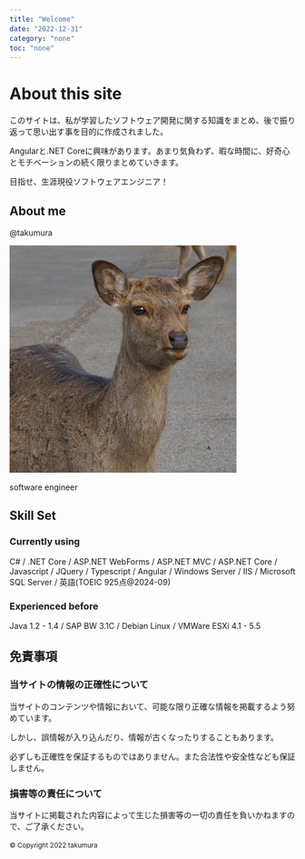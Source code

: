 ```yaml
---
title: "Welcome"
date: "2022-12-31"
category: "none"
toc: "none"
---
```


# About this site

このサイトは、私が学習したソフトウェア開発に関する知識をまとめ、後で振り返って思い出す事を目的に作成されました。

Angularと.NET Coreに興味があります。あまり気負わず、暇な時間に、好奇心とモチベーションの続く限りまとめていきます。

目指せ、生涯現役ソフトウェアエンジニア！

## About me

  <div class="about-me">
    <p>@takumura</p>
    <img class="avatar" src="assets/images/profile_20140615.jpg" />
    <p>software engineer</p>
  </div>

## Skill Set

### Currently using

C# / .NET Core / ASP.NET WebForms / ASP.NET MVC / ASP.NET Core / Javascript / JQuery / Typescript / Angular / Windows Server / IIS / Microsoft SQL Server / 英語(TOEIC 925点@2024-09)

### Experienced before

Java 1.2 - 1.4 / SAP BW 3.1C / Debian Linux / VMWare ESXi 4.1 - 5.5

## 免責事項

### 当サイトの情報の正確性について

当サイトのコンテンツや情報において、可能な限り正確な情報を掲載するよう努めています。

しかし、誤情報が入り込んだり、情報が古くなったりすることもあります。

必ずしも正確性を保証するものではありません。また合法性や安全性なども保証しません。

### 損害等の責任について

当サイトに掲載された内容によって生じた損害等の一切の責任を負いかねますので、ご了承ください。

<small>&copy; Copyright 2022 takumura</small>
